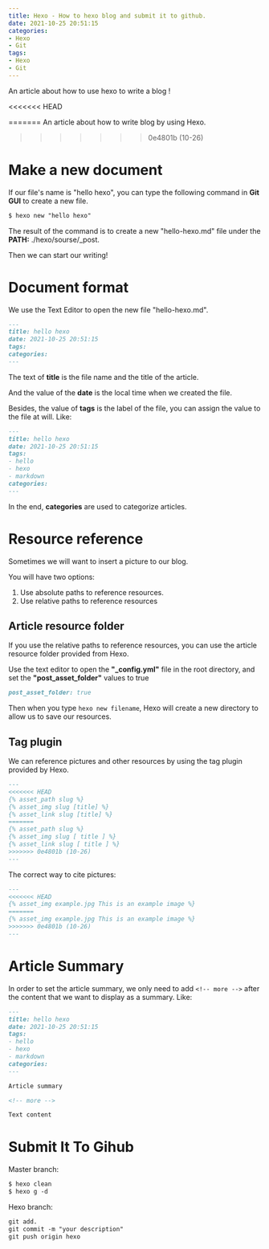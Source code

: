 ```yaml
---
title: Hexo - How to hexo blog and submit it to github.
date: 2021-10-25 20:51:15
categories:
- Hexo
- Git
tags: 
- Hexo
- Git
---
```

An article about how to use hexo to write a blog !

<<<<<<< HEAD
<!-- more -->
=======
An article about how to write blog by using Hexo.

<!-- more -->



>>>>>>> 0e4801b (10-26)
# Make a new document

If our file's name is "hello hexo", you can type the following command in **Git GUI** to create  a new file.



```markdown
$ hexo new "hello hexo"
```



The result of the command is to create a new "hello-hexo.md" file under the **PATH:** ./hexo/sourse/_post.



Then we can start our writing!



# Document format

We use the Text Editor to open the new file "hello-hexo.md".



```markdown
---
title: hello hexo
date: 2021-10-25 20:51:15
tags: 
categories: 
---
```



The text of **title** is the file name and the title of the article.



And the value of the **date** is the local time when we created the file.



Besides, the value of **tags** is the label of the file, you can assign the value to the file at will. Like:



```markdown
---
title: hello hexo
date: 2021-10-25 20:51:15
tags: 
- hello
- hexo
- markdown
categories: 
---
```



In the end, **categories** are used to categorize articles.



# Resource reference

Sometimes we will want to insert a picture to our blog.



You will have two options:



1. Use absolute paths to reference resources.
2. Use relative paths to reference resources



## Article resource folder

If you use the relative paths to reference resources, you can use the article resource folder provided from Hexo.



Use the text editor to open the **"_config.yml"** file in the root directory, and set the **"post_asset_folder"**  values to true



```markdown
post_asset_folder: true
```



Then when you type `hexo new filename`, Hexo will create a new directory to allow us to save our resources.



## Tag plugin

We can reference pictures and other resources by using the tag plugin provided by Hexo.



```markdown
---
<<<<<<< HEAD
{% asset_path slug %}
{% asset_img slug [title] %}
{% asset_link slug [title] %}
=======
{% asset_path slug %}
{% asset_img slug [ title ] %}
{% asset_link slug [ title ] %}
>>>>>>> 0e4801b (10-26)
---
```



The correct way to cite pictures:



```markdown
---
<<<<<<< HEAD
{% asset_img example.jpg This is an example image %}
=======
{% asset_img example.jpg This is an example image %}
>>>>>>> 0e4801b (10-26)
---
```



# Article Summary

In order to set the article summary, we only need to add `<!-- more -->` after the content that we want to display as a summary. Like:



```markdown
---
title: hello hexo
date: 2021-10-25 20:51:15
tags: 
- hello
- hexo
- markdown
categories: 
---

Article summary

<!-- more -->

Text content
```



# Submit It To Gihub

Master branch:



```markdown
$ hexo clean
$ hexo g -d
```



Hexo branch:



```markdown
git add.
git commit -m "your description"
git push origin hexo
```

